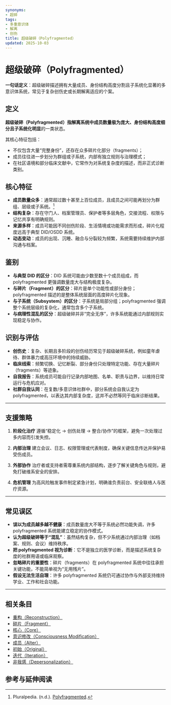 ```yaml
---
synonyms:
- 超碎
tags:
- 多重意识体
- 解离
- 创伤
title: 超级破碎（Polyfragmented）
updated: 2025-10-03
---
```


# 超级破碎（Polyfragmented）

**一句话定义**：超级破碎描述拥有大量成员、身份结构高度分割且子系统化显著的多意识体系统，常见于复杂创伤史或长期解离适应的个案。

## 定义

**超级破碎（Polyfragmented）**指解离系统中**成员数量极为庞大、身份结构高度细分且子系统化明显**的一类状态。

其核心特征包括：

- 不仅包含大量“完整身份”，还存在众多碎片化部分（fragments）；
- 成员往往进一步划分为群组或子系统，内部有独立规则与治理模式；
- 在社区语境和部分临床文献中，它常作为对系统复杂度的描述，而非正式诊断类别。

## 核心特征

- **成员数量众多**：通常超过数十甚至上百位成员，且成员之间可能再划分为群组、层级或子系统。[^polyfragmented-pluralpedia]
- **结构复杂**：存在守门人、档案管理员、保护者等多层角色，交接流程、权限与记忆共享有明确规则。
- **来源多样**：成员可能因不同创伤阶段、生活情境或功能需求而形成，碎片化程度远高于典型 DID/OSDD 系统。
- **动态变动**：成员的出现、沉睡、融合与分裂较为频繁，系统需要持续维护内部沟通与档案。

## 鉴别

- **与典型 DID 的区分**：DID 系统可能由少数至数十个成员组成，而 polyfragmented 更强调数量庞大与结构极度复杂。
- **与碎片（Fragment）的区分**：碎片是单个功能性或部分身份；polyfragmented 描述的是整体系统层面的高度碎片化现象。
- **与子系统（Subsystem）的区分**：子系统是局部分组；polyfragmented 强调整个系统层级的复杂化，通常包含多个子系统。
- **与病理性混乱的区分**：超级破碎并非“完全无序”，许多系统能通过内部规则实现稳定与协作。

## 识别与评估

- **创伤史**：复杂、长期且多阶段的创伤经历常见于超级破碎系统，例如童年虐待、群体暴力或高压环境中的持续威胁。
- **临床线索**：频繁切换、记忆断裂、部分身份只处理特定功能、存在大量碎片（fragments）等迹象。
- **自我报告**：系统成员可能自行记录内部地图、名单、职责与边界，以维持日常运行与危机应对。
- **社群自我认同**：在复数/多意识体社群中，部分系统会自我认定为 polyfragmented，以表达其内部复杂度，这并不必然等同于临床诊断结果。

---

## 支援策略

1. **阶段化治疗**
   遵循“稳定化 → 创伤处理 → 整合/协作”的框架，避免一次处理过多内容而引发失控。

2. **内部治理**
   建立会议、日志、权限管理或代表制度，确保关键信息传达并保护易受伤成员。

3. **外部协作**
   治疗者或支持者需尊重系统内部结构，逐步了解关键角色与规则，避免打破维系安全的安排。

4. **危机管理**
   为高风险触发事件制定紧急计划，明确谁负责前台、安全联络人与医疗资源。

---

## 常见误区

- **误以为成员越多越不健康**：成员数量庞大不等于系统必然功能失调，许多 polyfragmented 系统能建立稳定的协作模式。
- **认为超级破碎等于“混乱”**：虽然结构复杂，但不少系统通过内部治理（如档案、规则、会议）维持秩序。
- **把 polyfragmented 视为诊断**：它不是独立的医学诊断，而是描述系统复杂度的社群用语或临床观察。
- **忽略碎片的重要性**：碎片（fragments）在 polyfragmented 系统中往往承担关键功能，不能简单视为“无用残片”。
- **假设无法生活自理**：许多 polyfragmented 系统仍可通过协作与外部支持维持学业、工作和社会功能。

---

## 相关条目

- [重构（Reconstruction）](Reconstruction.md)
- [碎片（Fragment）](Fragment.md)
- [核心（Core）](Core.md)
- [意识修改（Consciousness Modification）](Consciousness-Modification.md)
- [成员（Alter）](Alter.md)
- [初始（Original）](Original.md)
- [迭代（Iteration）](Iteration.md)
- [非我感（Depersonalization）](Depersonalization.md)

## 参考与延伸阅读

[^polyfragmented-pluralpedia]: Pluralpedia. (n.d.). [Polyfragmented](https://pluralpedia.org/w/Polyfragmented).
